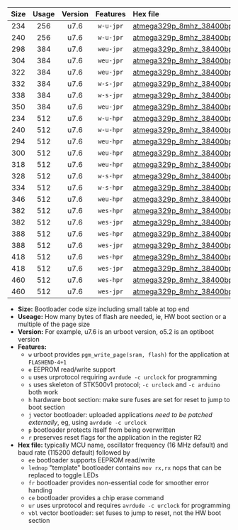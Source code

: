 |Size|Usage|Version|Features|Hex file|
|:-:|:-:|:-:|:-:|:--|
|234|256|u7.6|`w-u-jpr`|[atmega329p_8mhz_38400bps_ur_vbl.hex](https://raw.githubusercontent.com/stefanrueger/urboot/main//atmega329p_8mhz_38400bps_ur_vbl.hex)|
|240|256|u7.6|`w-u-jpr`|[atmega329p_8mhz_38400bps_lednop_ur_vbl.hex](https://raw.githubusercontent.com/stefanrueger/urboot/main//atmega329p_8mhz_38400bps_lednop_ur_vbl.hex)|
|298|384|u7.6|`weu-jpr`|[atmega329p_8mhz_38400bps_ee_ur_vbl.hex](https://raw.githubusercontent.com/stefanrueger/urboot/main//atmega329p_8mhz_38400bps_ee_ur_vbl.hex)|
|304|384|u7.6|`weu-jpr`|[atmega329p_8mhz_38400bps_ee_lednop_ur_vbl.hex](https://raw.githubusercontent.com/stefanrueger/urboot/main//atmega329p_8mhz_38400bps_ee_lednop_ur_vbl.hex)|
|322|384|u7.6|`weu-jpr`|[atmega329p_8mhz_38400bps_ee_lednop_fr_ur_vbl.hex](https://raw.githubusercontent.com/stefanrueger/urboot/main//atmega329p_8mhz_38400bps_ee_lednop_fr_ur_vbl.hex)|
|332|384|u7.6|`w-s-jpr`|[atmega329p_8mhz_38400bps_vbl.hex](https://raw.githubusercontent.com/stefanrueger/urboot/main//atmega329p_8mhz_38400bps_vbl.hex)|
|338|384|u7.6|`w-s-jpr`|[atmega329p_8mhz_38400bps_lednop_vbl.hex](https://raw.githubusercontent.com/stefanrueger/urboot/main//atmega329p_8mhz_38400bps_lednop_vbl.hex)|
|350|384|u7.6|`weu-jpr`|[atmega329p_8mhz_38400bps_ee_lednop_fr_ce_ur_vbl.hex](https://raw.githubusercontent.com/stefanrueger/urboot/main//atmega329p_8mhz_38400bps_ee_lednop_fr_ce_ur_vbl.hex)|
|234|512|u7.6|`w-u-hpr`|[atmega329p_8mhz_38400bps_ur.hex](https://raw.githubusercontent.com/stefanrueger/urboot/main//atmega329p_8mhz_38400bps_ur.hex)|
|240|512|u7.6|`w-u-hpr`|[atmega329p_8mhz_38400bps_lednop_ur.hex](https://raw.githubusercontent.com/stefanrueger/urboot/main//atmega329p_8mhz_38400bps_lednop_ur.hex)|
|294|512|u7.6|`weu-hpr`|[atmega329p_8mhz_38400bps_ee_ur.hex](https://raw.githubusercontent.com/stefanrueger/urboot/main//atmega329p_8mhz_38400bps_ee_ur.hex)|
|300|512|u7.6|`weu-hpr`|[atmega329p_8mhz_38400bps_ee_lednop_ur.hex](https://raw.githubusercontent.com/stefanrueger/urboot/main//atmega329p_8mhz_38400bps_ee_lednop_ur.hex)|
|318|512|u7.6|`weu-hpr`|[atmega329p_8mhz_38400bps_ee_lednop_fr_ur.hex](https://raw.githubusercontent.com/stefanrueger/urboot/main//atmega329p_8mhz_38400bps_ee_lednop_fr_ur.hex)|
|328|512|u7.6|`w-s-hpr`|[atmega329p_8mhz_38400bps.hex](https://raw.githubusercontent.com/stefanrueger/urboot/main//atmega329p_8mhz_38400bps.hex)|
|334|512|u7.6|`w-s-hpr`|[atmega329p_8mhz_38400bps_lednop.hex](https://raw.githubusercontent.com/stefanrueger/urboot/main//atmega329p_8mhz_38400bps_lednop.hex)|
|346|512|u7.6|`weu-hpr`|[atmega329p_8mhz_38400bps_ee_lednop_fr_ce_ur.hex](https://raw.githubusercontent.com/stefanrueger/urboot/main//atmega329p_8mhz_38400bps_ee_lednop_fr_ce_ur.hex)|
|382|512|u7.6|`wes-hpr`|[atmega329p_8mhz_38400bps_ee.hex](https://raw.githubusercontent.com/stefanrueger/urboot/main//atmega329p_8mhz_38400bps_ee.hex)|
|382|512|u7.6|`wes-jpr`|[atmega329p_8mhz_38400bps_ee_vbl.hex](https://raw.githubusercontent.com/stefanrueger/urboot/main//atmega329p_8mhz_38400bps_ee_vbl.hex)|
|388|512|u7.6|`wes-hpr`|[atmega329p_8mhz_38400bps_ee_lednop.hex](https://raw.githubusercontent.com/stefanrueger/urboot/main//atmega329p_8mhz_38400bps_ee_lednop.hex)|
|388|512|u7.6|`wes-jpr`|[atmega329p_8mhz_38400bps_ee_lednop_vbl.hex](https://raw.githubusercontent.com/stefanrueger/urboot/main//atmega329p_8mhz_38400bps_ee_lednop_vbl.hex)|
|418|512|u7.6|`wes-hpr`|[atmega329p_8mhz_38400bps_ee_lednop_fr.hex](https://raw.githubusercontent.com/stefanrueger/urboot/main//atmega329p_8mhz_38400bps_ee_lednop_fr.hex)|
|418|512|u7.6|`wes-jpr`|[atmega329p_8mhz_38400bps_ee_lednop_fr_vbl.hex](https://raw.githubusercontent.com/stefanrueger/urboot/main//atmega329p_8mhz_38400bps_ee_lednop_fr_vbl.hex)|
|460|512|u7.6|`wes-hpr`|[atmega329p_8mhz_38400bps_ee_lednop_fr_ce.hex](https://raw.githubusercontent.com/stefanrueger/urboot/main//atmega329p_8mhz_38400bps_ee_lednop_fr_ce.hex)|
|460|512|u7.6|`wes-jpr`|[atmega329p_8mhz_38400bps_ee_lednop_fr_ce_vbl.hex](https://raw.githubusercontent.com/stefanrueger/urboot/main//atmega329p_8mhz_38400bps_ee_lednop_fr_ce_vbl.hex)|

- **Size:** Bootloader code size including small table at top end
- **Useage:** How many bytes of flash are needed, ie, HW boot section or a multiple of the page size
- **Version:** For example, u7.6 is an urboot version, o5.2 is an optiboot version
- **Features:**
  + `w` urboot provides `pgm_write_page(sram, flash)` for the application at `FLASHEND-4+1`
  + `e` EEPROM read/write support
  + `u` uses urprotocol requiring `avrdude -c urclock` for programming
  + `s` uses skeleton of STK500v1 protocol; `-c urclock` and `-c arduino` both work
  + `h` hardware boot section: make sure fuses are set for reset to jump to boot section
  + `j` vector bootloader: uploaded applications *need to be patched externally*, eg, using `avrdude -c urclock`
  + `p` bootloader protects itself from being overwritten
  + `r` preserves reset flags for the application in the register R2
- **Hex file:** typically MCU name, oscillator frequency (16 MHz default) and baud rate (115200 default) followed by
  + `ee` bootloader supports EEPROM read/write
  + `lednop` "template" bootloader contains `mov rx,rx` nops that can be replaced to toggle LEDs
  + `fr` bootloader provides non-essential code for smoother error handing
  + `ce` bootloader provides a chip erase command
  + `ur` uses urprotocol and requires `avrdude -c urclock` for programming
  + `vbl` vector bootloader: set fuses to jump to reset, not the HW boot section
